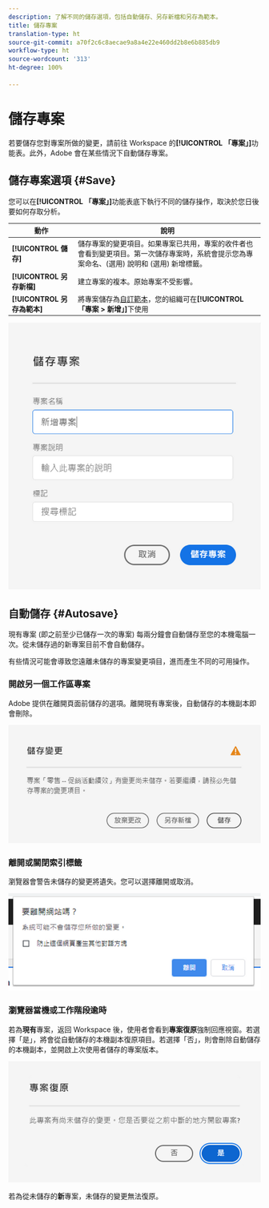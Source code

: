 ```yaml
---
description: 了解不同的儲存選項，包括自動儲存、另存新檔和另存為範本。
title: 儲存專案
translation-type: ht
source-git-commit: a70f2c6c8aecae9a8a4e22e460dd2b8e6b885db9
workflow-type: ht
source-wordcount: '313'
ht-degree: 100%

---
```


# 儲存專案

若要儲存您對專案所做的變更，請前往 Workspace 的&#x200B;**[!UICONTROL 「專案」]**&#x200B;功能表。此外，Adobe 會在某些情況下自動儲存專案。

## 儲存專案選項 {#Save}

您可以在&#x200B;**[!UICONTROL 「專案」]**&#x200B;功能表底下執行不同的儲存操作，取決於您日後要如何存取分析。

| 動作 | 說明 |
|---|---| 
| **[!UICONTROL 儲存]** | 儲存專案的變更項目。如果專案已共用，專案的收件者也會看到變更項目。第一次儲存專案時，系統會提示您為專案命名、(選用) 說明和 (選用) 新增標籤。 |
| **[!UICONTROL 另存新檔]** | 建立專案的複本。原始專案不受影響。 |
| **[!UICONTROL 另存為範本]** | 將專案儲存為[自訂範本](https://docs.adobe.com/content/help/zh-Hant/analytics/analyze/analysis-workspace/build-workspace-project/starter-projects.html)，您的組織可在&#x200B;**[!UICONTROL 「專案 > 新增」]**&#x200B;下使用 |

![](assets/save-project.png)

## 自動儲存 {#Autosave}

現有專案 (即之前至少已儲存一次的專案) 每兩分鐘會自動儲存至您的本機電腦一次。從未儲存過的新專案目前不會自動儲存。

有些情況可能會導致您遠離未儲存的專案變更項目，進而產生不同的可用操作。

### 開啟另一個工作區專案

Adobe 提供在離開頁面前儲存的選項。離開現有專案後，自動儲存的本機副本即會刪除。

![](assets/existing-save.png)

### 離開或關閉索引標籤

瀏覽器會警告未儲存的變更將遺失。您可以選擇離開或取消。

![](assets/browser-image.png)

### 瀏覽器當機或工作階段逾時

若為&#x200B;**現有**&#x200B;專案，返回 Workspace 後，使用者會看到&#x200B;**專案復原**&#x200B;強制回應視窗。若選擇「是」，將會從自動儲存的本機副本復原項目。若選擇「否」，則會刪除自動儲存的本機副本，並開啟上次使用者儲存的專案版本。

![](assets/project-recovery.png)

若為從未儲存的&#x200B;**新**&#x200B;專案，未儲存的變更無法復原。